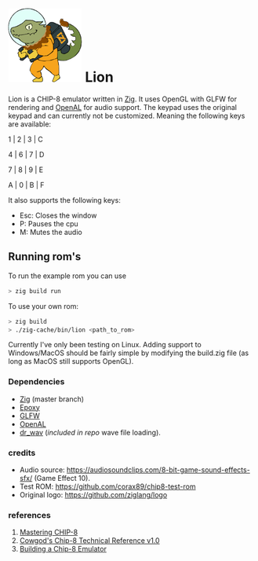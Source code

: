 # ![logo](https://github.com/Luukdegram/lion/blob/master/assets/zero_lion.png "Lion Chip-8 Emulator") Lion #

Lion is a CHIP-8 emulator written in [Zig](https://ziglang.org). It uses OpenGL with GLFW for rendering and [OpenAL](https://www.openal.org/) for audio support.
The keypad uses the original keypad and can currently not be customized. Meaning the following keys are available:

1 | 2 | 3 | C

4 | 6 | 7 | D

7 | 8 | 9 | E

A | 0 | B | F

It also supports the following keys:
- Esc: Closes the window
- P: Pauses the cpu
- M: Mutes the audio

## Running rom's ##

To run the example rom you can use
```bash
> zig build run
````

To use your own rom:
```bash
> zig build
> ./zig-cache/bin/lion <path_to_rom>
```

Currently I've only been testing on Linux.
Adding support to Windows/MacOS should be fairly simple by modifying the build.zig file (as long as MacOS still supports OpenGL).

### Dependencies ###

* [Zig](https://ziglang.org) (master branch)
* [Epoxy](https://github.com/anholt/libepoxy)
* [GLFW](https://www.glfw.org/)
* [OpenAL](https://www.openal.org/)
* [dr_wav](https://github.com/mackron/dr_libs) (*included in repo* wave file loading).

### credits ###
- Audio source: https://audiosoundclips.com/8-bit-game-sound-effects-sfx/ (Game Effect 10).
- Test ROM:
https://github.com/corax89/chip8-test-rom
- Original logo: https://github.com/ziglang/logo

### references ###
1. [Mastering CHIP-8](http://mattmik.com/files/chip8/mastering/chip8.html)
2. [Cowgod's Chip-8 Technical Reference v1.0](http://devernay.free.fr/hacks/chip8/C8TECH10.HTM)
3. [Building a Chip-8 Emulator](https://austinmorlan.com/posts/chip8_emulator/)




